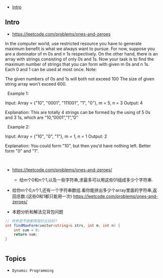- [Intro](#intro)

## Intro

- https://leetcode.com/problems/ones-and-zeroes

In the computer world, use restricted resource you have to generate maximum benefit is what we always want to pursue.
For now, suppose you are a dominator of m 0s and n 1s respectively. On the other hand, there is an array with strings consisting of only 0s and 1s.
Now your task is to find the maximum number of strings that you can form with given m 0s and n 1s. Each 0 and 1 can be used at most once.
Note:

The given numbers of 0s and 1s will both not exceed 100
The size of given string array won't exceed 600.

 
Example 1:

Input: Array = {"10", "0001", "111001", "1", "0"}, m = 5, n = 3
Output: 4

Explanation: This are totally 4 strings can be formed by the using of 5 0s and 3 1s, which are “10,”0001”,”1”,”0”

 
Example 2:

Input: Array = {"10", "0", "1"}, m = 1, n = 1
Output: 2

Explanation: You could form "10", but then you'd have nothing left. Better form "0" and "1".

 




- https://leetcode.com/problems/ones-and-zeroes/
  - 给m个0和n个1,以及一些字符串,求最多可以用这些01组成多少个字符串.


- 给你m个0,n个1,还有一个字符串数组.看你能拼出多少个array里面的字符串,返回总数.(这些0和1都只能用一次) https://leetcode.com/problems/ones-and-zeroes/
- 本题分析和解法见背包问题

```csharp
// 传参是不是都用指针比较好?
int findMaxForm(vector<string>& strs, int m, int n) {
    int sum = 0;
    return sum;
}
```


```py


```

## Topics

- `Dynamic Programming`


